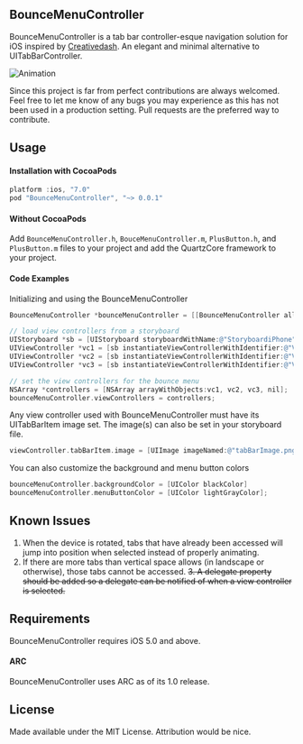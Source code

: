 ## BounceMenuController

BounceMenuController is a tab bar controller-esque navigation solution for iOS inspired by [Creativedash](http://dribbble.com/shots/1248375-Bounce-Menu-CSS). An elegant and minimal alternative to UITabBarController.

![Animation](https://raw.github.com/bvogelzang/BounceMenuController/master/example.gif)

Since this project is far from perfect contributions are always welcomed. Feel free to let me know of any bugs you may experience as this has not been used in a production setting. Pull requests are the preferred way to contribute.

## Usage

#### Installation with CocoaPods

```objective-c
platform :ios, "7.0"
pod "BounceMenuController", "~> 0.0.1"
```

#### Without CocoaPods

Add `BounceMenuController.h`, `BouceMenuController.m`, `PlusButton.h`, and `PlusButton.m` files to your project and add the QuartzCore framework to your project.

#### Code Examples

Initializing and using the BounceMenuController

```objective-c
BounceMenuController *bounceMenuController = [[BounceMenuController alloc] init];

// load view controllers from a storyboard
UIStoryboard *sb = [UIStoryboard storyboardWithName:@"StoryboardiPhone" bundle:nil];
UIViewController *vc1 = [sb instantiateViewControllerWithIdentifier:@"ViewController1"];
UIViewController *vc2 = [sb instantiateViewControllerWithIdentifier:@"ViewController2"];
UIViewController *vc3 = [sb instantiateViewControllerWithIdentifier:@"ViewController3"];

// set the view controllers for the bounce menu
NSArray *controllers = [NSArray arrayWithObjects:vc1, vc2, vc3, nil];
bounceMenuController.viewControllers = controllers;
```

Any view controller used with BounceMenuController must have its UITabBarItem image set. The image(s) can also be set in your storyboard file.

```objective-c
viewController.tabBarItem.image = [UIImage imageNamed:@"tabBarImage.png"];
```

You can also customize the background and menu button colors

```objective-c
bounceMenuController.backgroundColor = [UIColor blackColor]
bounceMenuController.menuButtonColor = [UIColor lightGrayColor];
```

## Known Issues

1. When the device is rotated, tabs that have already been accessed will jump into position when selected instead of properly animating.
2. If there are more tabs than vertical space allows (in landscape or otherwise), those tabs cannot be accessed.
~~3. A delegate property should be added so a delegate can be notified of when a view controller is selected.~~

## Requirements

BounceMenuController requires iOS 5.0 and above.

#### ARC

BounceMenuController uses ARC as of its 1.0 release.

## License

Made available under the MIT License. Attribution would be nice.

